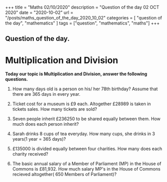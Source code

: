 +++
title = "Maths 02/10/2020"
description = "Question of the day 02 OCT 2020"
date = "2020-10-02"
url = "/posts/maths_question_of_the_day_2020_10_02"
categories = [ "question of the day", "mathematics" ]
tags = ["question", "mathematics", "maths"]
+++

## Question of the day.
# Multiplication and Division
 
**Today our topic is Multiplication and Division, answer the following questions.**

1. How many days old is a person on his/ her 78th birthday? Assume that there are 365 days in every year.

2. Ticket cost for a museum is £9 each. Altogether £28989 is taken in tickets sales. How many tickets are sold?

3. Seven people inherit £236250 to be shared equally between them. How much does each person inherit?

4. Sarah drinks 8 cups of tea everyday. How many cups, she drinks in 3 years(1 year = 365 days)?

5. £135000 is divided equally between four charities. How many does each  charity received?

6. The basic annual salary of a Member of Parliament (MP) in the House of Commons is £81,932. How much salary MP's in the House of Commons recieved altogether( 650 Members of Parliament)?





